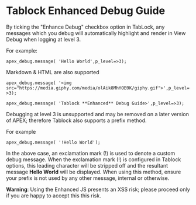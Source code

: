 # Tablock Enhanced Debug Guide

By ticking the "Enhance Debug" checkbox option in TabLock, any messages which you debug will automatically highlight and render in View Debug when logging at level 3.

For example:

```apex_debug.message( 'Hello World',p_level=>3);```

Markdown & HTML are also supported

```apex_debug.message( '<img src="https://media.giphy.com/media/olAik8MhYOB9K/giphy.gif">',p_level=>3);```

```apex_debug.message( 'Tablock **Enhanced** Debug Guide>',p_level=>3);```

Debugging at level 3 is unsupported and may be removed on a later version of APEX; therefore Tablock also supports a prefix method.

For example

```apex_debug.message( '!Hello World');```

In the above case, an exclamation mark (!) is used to denote a custom debug message. When the exclamation mark (!) is configured in Tablock options, this leading character will be stripped off and the resultant message **Hello World** will be displayed. When using this method, ensure your prefix is not used by any other message, internal or otherwise.


**Warning**: Using the Enhanced JS presents an XSS risk; please proceed only if you are happy to accept this this risk.


